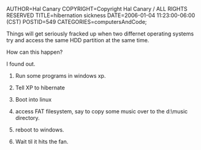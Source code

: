 AUTHOR=Hal Canary
COPYRIGHT=Copyright Hal Canary / ALL RIGHTS RESERVED
TITLE=hibernation sickness
DATE=2006-01-04 11:23:00-06:00 (CST)
POSTID=549
CATEGORIES=computersAndCode;

Things will get seriously fracked up when two differnet operating systems try and access the same HDD partition at the same time.

How can this happen?  
  
I found out.

1) Run some programs in windows xp.

2) Tell XP to hibernate

3) Boot into linux

4) access FAT filesystem, say to copy some music over to the d:\\music directory.

5) reboot to windows.

6) Wait til it hits the fan.
